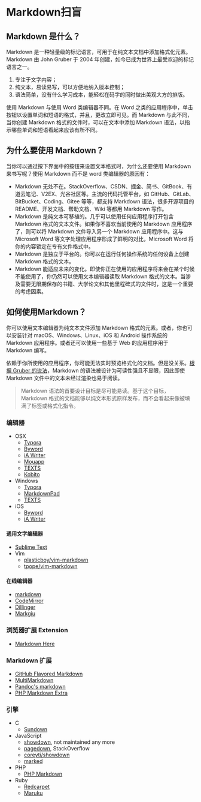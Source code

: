 # Markdown扫盲

## Markdown 是什么？

Markdown 是一种轻量级的标记语言，可用于在纯文本文档中添加格式化元素。Markdown 由 John Gruber 于 2004 年创建，如今已成为世界上最受欢迎的标记语言之一。

1. 专注于文字内容；
2. 纯文本，易读易写，可以方便地纳入版本控制；
3. 语法简单，没有什么学习成本，能轻松在码字的同时做出美观大方的排版。

使用 Markdown 与使用 Word 类编辑器不同。在 Word 之类的应用程序中，单击按钮以设置单词和短语的格式，并且，更改立即可见。而 Markdown 与此不同，当你创建 Markdown 格式的文件时，可以在文本中添加 Markdown 语法，以指示哪些单词和短语看起来应该有所不同。

## 为什么要使用 Markdown？

当你可以通过按下界面中的按钮来设置文本格式时，为什么还要使用 Markdown 来书写呢？使用 Markdown 而不是 word 类编辑器的原因有：

- Markdown 无处不在。StackOverflow、CSDN、掘金、简书、GitBook、有道云笔记、V2EX、光谷社区等。主流的代码托管平台，如 GitHub、GitLab、BitBucket、Coding、Gitee 等等，都支持 Markdown 语法，很多开源项目的 README、开发文档、帮助文档、Wiki 等都用 Markdown 写作。
- Markdown 是纯文本可移植的。几乎可以使用任何应用程序打开包含 Markdown 格式的文本文件。如果你不喜欢当前使用的 Markdown 应用程序了，则可以将 Markdown 文件导入另一个 Markdown 应用程序中。这与 Microsoft Word 等文字处理应用程序形成了鲜明的对比，Microsoft Word 将你的内容锁定在专有文件格式中。
- Markdown 是独立于平台的。你可以在运行任何操作系统的任何设备上创建 Markdown 格式的文本。
- Markdown 能适应未来的变化。即使你正在使用的应用程序将来会在某个时候不能使用了，你仍然可以使用文本编辑器读取 Markdown 格式的文本。当涉及需要无限期保存的书籍、大学论文和其他里程碑式的文件时，这是一个重要的考虑因素。

## 如何使用Markdown？

你可以使用文本编辑器为纯文本文件添加 Markdown 格式的元素。或者，你也可以安装针对 macOS、Windows、Linux、iOS 和 Android 操作系统的 Markdown 应用程序。或者还可以使用一些基于 Web 的应用程序用于 Markdown 编写。

依赖于你所使用的应用程序，你可能无法实时预览格式化的文档。但是没关系。[根据 Gruber 的说法](https://daringfireball.net/projects/markdown/)，Markdown 的语法被设计为可读性强且不显眼，因此即使 Markdown 文件中的文本未经过渲染也易于阅读。

> Markdown 语法的首要设计目标是尽可能易读。基于这个目标，Markdown 格式的文档能够以纯文本形式原样发布，而不会看起来像被填满了标签或格式化指令。

### 编辑器

- OSX
  - [Typora](https://www.typora.io/)
  - [Byword](http://bywordapp.com/)
  - [iA Writer](http://ia.net/writer/)
  - [Mouapp](http://mouapp.com/)
  - [TEXTS](http://www.texts.io/)
  - [Kobito](http://kobito.qiita.com/)
- Windows
  - [Typora](https://www.typora.io/)
  - [MarkdownPad](http://markdownpad.com/)
  - [TEXTS](http://www.texts.io/)
- iOS
  - [Byword](http://bywordapp.com/)
  - [iA Writer](http://ia.net/writer/)

#### 通用文字编辑器

- [Sublime Text](http://www.sublimetext.com/)
- Vim
  - [plasticboy/vim-markdown](https://github.com/plasticboy/vim-markdown)
  - [tpope/vim-markdown](https://github.com/tpope/vim-markdown)

#### 在线编辑器

- [markdown](https://markdown.com.cn/editor/)
- [CodeMirror](http://codemirror.net/)
- [Dillinger](http://dillinger.io/)
- [Markgiu](https://github.com/bianchimro/markgiu)

### 浏览器扩展 Extension

- [Markdown Here](https://github.com/adam-p/markdown-here/)

### Markdown 扩展

- [GitHub Flavored Markdown](https://help.github.com/articles/github-flavored-markdown)
- [MultiMarkdown](http://fletcherpenney.net/multimarkdown/)
- [Pandoc's markdown](http://johnmacfarlane.net/pandoc/README.html#pandocs-markdown)
- [PHP Markdown Extra](http://michelf.ca/projects/php-markdown/extra/)

### 引擎

- C
  - [Sundown](https://github.com/vmg/sundown)
- JavaScript
  - [showdown](https://github.com/cky/wmd), not maintained any more
  - [pagedown](https://code.google.com/p/pagedown/), StackOverflow
  - [coreyti/showdown](https://github.com/coreyti/showdown)
  - [marked](https://github.com/chjj/marked)
- PHP
  - [PHP Markdown](http://michelf.ca/projects/php-markdown/)
- Ruby
  - [Redcarpet](https://github.com/vmg/redcarpet)
  - [Maruku](https://github.com/bhollis/maruku)